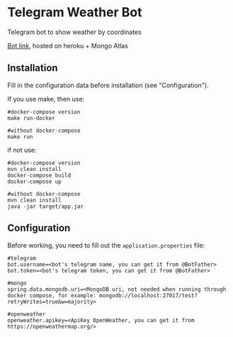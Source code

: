 # Telegram Weather Bot
Telegram bot to show weather by coordinates

[Bot link](t.me/syncoiweather_bot), hosted on heroku + Mongo Atlas
## Installation
Fill in the configuration data before installation (see "Configuration").

If you use make, then use:
```
#docker-compose version
make run-docker

#without docker-compose
make run
```
if not use:
```
#docker-compose version
mvn clean install
docker-compose build
docker-compose up

#without docker-compose
mvn clean install
java -jar target/app.jar
```
## Configuration
Before working, you need to fill out the `application.properties` file:
```properties
#telegram
bot.username=<bot's telegram name, you can get it from @BotFather>
bot.token=<bot's telegram token, you can get it from @BotFather>

#mongo
spring.data.mongodb.uri=<MongoDB uri, not needed when running through docker compose, for example: mongodb://localhost:27017/test?retryWrites=true&w=majority>

#openweather
openweather.apikey=<ApiKey OpenWeather, you can get it from https://openweathermap.org/>
```